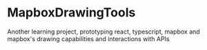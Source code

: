 # MapboxDrawingTools
Another learning project, prototyping react, typescript, mapbox and mapbox's drawing capabilities and interactions with APIs
